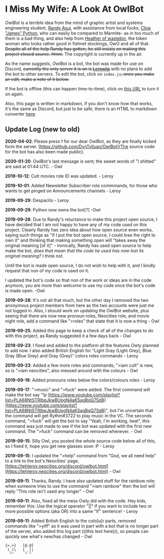 # I Miss My Wife: A Look At OwlBot

_OwlBot_ is a terrible idea from the mind of graphic artist and systems engineering student, [Randy Asui](https://tehleroy.neocities.org/), with assistance from local fucks; [Clive "James" Python](https://owlman.neocities.org/), who can easily be compared to Marmite- as in too much of them is a bad thing, and also help from [Heather of wastebin](https://wastebin.neocities.org/), the token woman who looks rather good in fishnet stockings, OwO and all of that. ~~Despite all of the help Randy has gotten, he still insists on making this project closed source. Hmm.~~ The copyright is currently up in the air.

As the name suggests, _OwlBot_ is a bot, the bot was made for use on Discord, ~~currently the only server it is on is [Lerowlia](https://tehleroy.neocities.org/discord.html)~~ with no plans to add the bot to other servers. To edit the bot, click on `index.js`~~, once you make an edit, make a note of it below.~~

If the bot is offline (this can happen time-to-time), click on [this URL](https://owlman-bot.glitch.me/) to turn it on again.

Also, this page is written in markdown, if you don't know how that works, it's the same as Discord, but just to be safe, there is an HTML to markdown converter [here](https://www.browserling.com/tools/html-to-markdown).

## Update Log (new to old)

**2020-04-02**: Please press f for our dear OwlBot, as they are finally kicked form the server. [https://github.com/DynTylluan/OwlBot](The source code for the bot has also been made public).

**2020-01-20**: OwlBot's last message is sent; the sweet words of "I shitted" are said at 01:44 UTC. - Owl

**2019-10-12**: Cult movies role ID was updated. - Leroy

**2019-10-01**: Added Newsletter Subscriber role commmands, for those who wants to get pinged on Announcements channels - Leroy

**2019-09-29**: Despacito - Leroy

**2019-09-29**: Python now owns the bot[?] -Owl

**2019-09-28**: Due to Randy's reluctance to make this project open source, I have decided that I am not happy to have any of my code used on this project. Clearly Randy has zero idea about how open source even works, saying such things as "if I put the bot open source, I could lose the right to own it" and thinking that making something open will "takes away the original meaning [of it]" - ironically, Randy has used open source to help make the bot, _does that mean that the code he used has now lost its original meaning?_ I think not.

Until the bot is made open source, I do not wish to help with it, and I kindly request that non of my code is used on it.

I updated the bot's code so that non of the work or ideas are in the code anymore, you are more than welcome to use my code once the bot's code is made open. -Owl

**2019-09-28**: It's not all that much, but the other day I removed the two anonymous project members from here as the two accounts were just me not logged in. Also, I should work on updating the OwlBot website, plus seeing that there are now new pronoun roles, Neocities role, and movie night role, add a command like ">roles" that state that it is now a thing - Owl

**2019-09-25**: Added _this_ page to keep a check of all of the changes to do with this project, as Randy suggested it a few days back - Owl

**2019-09-23**: I fixed and added to the platform all the features Owly planned to add now. I also added British English for "Light Gray (Light Grey), Blue Gray (Blue Grey) and Gray (Grey)" colors roles commands - Leroy

**2019-09-23**: Added a few more roles and commands; ">iam cult" is new, so is ">iam neocities", also messed around with the colours - Owl

**2019-09-19**: Added pronouns roles below the colors/colours roles - Leroy

**2019-09-17**: ">music" and ">fuck" were added. The first command will make the bot say "!p [https://www.youtube.com/playlist?list=PLA68NtSTRIbpJkwBUpgN4aKSagBqQ7Sd8](https://www.youtube.com/playlist?list=PLA68NtSTRIbpJkwBUpgN4aKSagBqQ7Sd8)", but I'm uncertain that the command will get Rythm#3722 to play music in the VC. The seconds command, ">fuck" will get the bot to say "Yeah, I'm working, twat", this command was just made to see if the bot was updated with the first new command. The ">fuck" command can be removed whenever. - Owl

**2019-09-15**: Silly Owl, you posted the whole source code below all of this, so I fixed it, hope you get new glasses soon :P - Leroy

**2019-09-15**: I updated the ">help" command from "God, we all need help" to a link to the bot's Neocities' page, [https://tehleroy.neocities.org/discord/owlbot.html](https://tehleroy.neocities.org/discord/owlbot.html) - Owl

**2019-09-11**: Thanks, Randy. I have also updated stuff for the rainbow role; when someone tries to use the command ">iam rainbow" then the bot will reply "This role isn't used any longer" - Owl

**2019-09-11**: Also, fixed all the mess Owly did with the code. Hey kids, remember this: Use the logical operator "||" if you want to include two or more possible options (aka OR) into a same "If" sentence! - Leroy

**2019-09-11**: Added British English to the colo[u]r parts, removed commands like ">yiff" as it was used in part with a bot that is no longer part of the server, also added this log part (((this text here))), so people can quickly see what's new/has changed - Owl

```
{>,>}   [@.@]
 (_(\   [__[|
  ""     " "
  ```